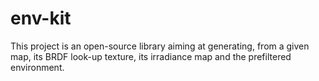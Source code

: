# env-kit

This project is an open-source library aiming at generating, from a given map, its BRDF look-up texture, its irradiance map and the prefiltered environment.